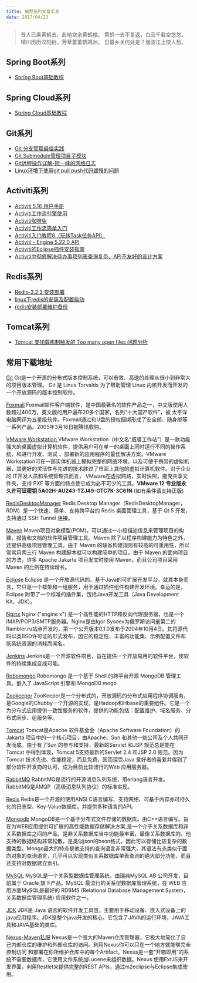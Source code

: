 ```yaml
---
title: 编程系列文章汇总
date: 2017/04/23
---
```


> 昔人已乘黄鹤去，此地空余黄鹤楼。
> 黄鹤一去不复返，白云千载空悠悠。
> 晴川历历汉阳树，芳草萋萋鹦鹉洲。
> 日暮乡关何处是？烟波江上使人愁。

<!--more-->
## Spring Boot系列

- [Spring Boot基础教程](http://blog.didispace.com/Spring-Boot%E5%9F%BA%E7%A1%80%E6%95%99%E7%A8%8B/)

## Spring Cloud系列

- [Spring Cloud基础教程](http://blog.didispace.com/Spring-Cloud%E5%9F%BA%E7%A1%80%E6%95%99%E7%A8%8B/)

## Git系列

- [Git 分支管理最佳实践](https://www.ibm.com/developerworks/cn/java/j-lo-git-mange/index.html)
- [Git Submodule管理项目子模块](http://www.cnblogs.com/nicksheng/p/6201711.html)
- [Git远程操作详解-阮一峰的网络日志](http://www.ruanyifeng.com/blog/2014/06/git_remote.html)
- [Linux环境下使用git pull push代码缓慢的问题](http://blog.sina.com.cn/s/blog_63eb3eec0101ez6e.html)

## Activiti系列

- [Activiti 5.16 用户手册](http://www.mossle.com/docs/activiti/index.html#database.tables.explained)
- [Activiti工作流引擎使用](http://www.open-open.com/lib/view/open1350460225367.html)
- [Activiti咖啡兔](http://www.kafeitu.me/activiti.html)
- [Activiti工作流简单入门](https://my.oschina.net/Barudisshu/blog/309721)
- [Activiti入门教程8（玩转Task任务API）](http://www.myexception.cn/other/2016520.html)
- [Activiti - Engine 5.22.0 API](http://www.activiti.org/javadocs/)
- [Activiti的Eclipse插件安装指南](https://yq.aliyun.com/articles/45343)
- [Activiti中彻底解决待办事项列表查询复杂、API不友好的设计方案 ](https://my.oschina.net/liyuj/blog/396972)

## Redis系列

- [Redis-3.2.3 安装部署](http://www.cnblogs.com/sunmmi/p/5824326.html)
- [linux下redis的安装及配置启动](http://blog.csdn.net/huwei2003/article/details/40426513)
- [redis安装部署维护备份](http://blog.csdn.net/huwei2003/article/details/40536905)

## Tomcat系列

- [Tomcat 类加载机制触发的 Too many open files 问题分析](http://www.open-open.com/lib/view/open1479449857664.html)


## 常用下载地址

[Git](https://git-scm.com/)
Git是一个开源的分布式版本控制系统，可以有效、高速的处理从很小到非常大的项目版本管理。 Git 是 Linus Torvalds 为了帮助管理 Linux 内核开发而开发的一个开放源码的版本控制软件。

[Foxmail](http://www.foxmail.com/)
Foxmail邮件客户端软件，是中国最著名的软件产品之一，中文版使用人数超过400万，英文版的用户遍布20多个国家，名列“十大国产软件”，被 太平洋电脑网评为五星级软件。Foxmail通过和U盘的授权捆绑形成了安全邮、随身邮等一系列产品。2005年3月16日被腾讯收购。

[VMware Workstation ](http://rj.baidu.com/soft/detail/13808.html?ald)
VMware Workstation（中文名“威睿工作站”）是一款功能强大的桌面虚拟计算机软件，提供用户可在单一的桌面上同时运行不同的操作系统，和进行开发、测试 、部署新的应用程序的最佳解决方案。VMware Workstation可在一部实体机器上模拟完整的网络环境，以及可便于携带的虚拟机器，其更好的灵活性与先进的技术胜过了市面上其他的虚拟计算机软件。对于企业的 IT开发人员和系统管理员而言， VMware在虚拟网路，实时快照，拖曳共享文件夹，支持 PXE 等方面的特点使它成为必不可少的工具。**VMware 12 专业版永久许可证密钥 5A02H-AU243-TZJ49-GTC7K-3C61N** (如有条件请支持正版)

[RedisDesktopManager](https://github.com/uglide/RedisDesktopManager)
Redis Desktop Manager（RedisDesktopManager，RDM）是一个快速、简单、支持跨平台的 Redis 桌面管理工具，基于 Qt 5 开发，支持通过 SSH Tunnel 连接。

[Maven](http://maven.apache.org/download.cgi)
Maven项目对象模型(POM)，可以通过一小段描述信息来管理项目的构建，报告和文档的软件项目管理工具。Maven 除了以程序构建能力为特色之外，还提供高级项目管理工具。由于 Maven 的缺省构建规则有较高的可重用性，所以常常用两三行 Maven 构建脚本就可以构建简单的项目。由于 Maven 的面向项目的方法，许多 Apache Jakarta 项目发文时使用 Maven，而且公司项目采用 Maven 的比例在持续增长。

[Eclipse](https://www.eclipse.org/downloads/)
Eclipse 是一个开放源代码的、基于Java的可扩展开发平台。就其本身而言，它只是一个框架和一组服务，用于通过插件组件构建开发环境。幸运的是，Eclipse 附带了一个标准的插件集，包括Java开发工具（Java Development Kit，JDK）。

[Nginx](http://nginx.org/)
Nginx ("engine x") 是一个高性能的HTTP和反向代理服务器，也是一个IMAP/POP3/SMTP服务器。Nginx是由Igor Sysoev为俄罗斯访问量第二的Rambler.ru站点开发的，第一个公开版本0.1.0发布于2004年10月4日。其将源代码以类BSD许可证的形式发布，因它的稳定性、丰富的功能集、示例配置文件和低系统资源的消耗而闻名。

[Jenkins](https://jenkins.io/index.html)
Jenkins是一个开源软件项目，旨在提供一个开放易用的软件平台，使软件的持续集成变成可能。

[Robomongo](https://github.com/paralect/robomongo)
Robomongo 是一个基于 Shell 的跨平台开源 MongoDB 管理工具。嵌入了 JavaScript 引擎和 MongoDB mogo

[Zookeeper](http://zookeeper.apache.org/)
ZooKeeper是一个分布式的，开放源码的分布式应用程序协调服务，是Google的Chubby一个开源的实现，是Hadoop和Hbase的重要组件。它是一个为分布式应用提供一致性服务的软件，提供的功能包括：配置维护、域名服务、分布式同步、组服务等。

[Tomcat](http://tomcat.apache.org/)
Tomcat是Apache 软件基金会（Apache Software Foundation）的Jakarta 项目中的一个核心项目，由Apache、Sun 和其他一些公司及个人共同开发而成。由于有了Sun 的参与和支持，最新的Servlet 和JSP 规范总是能在Tomcat 中得到体现，Tomcat 5支持最新的Servlet 2.4 和JSP 2.0 规范。因为Tomcat 技术先进、性能稳定，而且免费，因而深受Java 爱好者的喜爱并得到了部分软件开发商的认可，成为目前比较流行的Web 应用服务器。

[RabbitMQ](http://www.rabbitmq.com/)
RabbitMQ是流行的开源消息队列系统，用erlang语言开发。RabbitMQ是AMQP（高级消息队列协议）的标准实现。

[Redis](http://redis.io/)
Redis是一个开源的使用ANSI C语言编写、支持网络、可基于内存亦可持久化的日志型、Key-Value数据库，并提供多种语言的API。

[Mongodb](https://www.mongodb.com/)
MongoDB是一个基于分布式文件存储的数据库。由C++语言编写。旨在为WEB应用提供可扩展的高性能数据存储解决方案,是一个介于关系数据库和非关系数据库之间的产品，是非关系数据库当中功能最丰富，最像关系数据库的。他支持的数据结构非常松散，是类似json的bson格式，因此可以存储比较复杂的数据类型。Mongo最大的特点是他支持的查询语言非常强大，其语法有点类似于面向对象的查询语言，几乎可以实现类似关系数据库单表查询的绝大部分功能，而且还支持对数据建立索引。

[MySQL](http://dev.mysql.com/downloads/mysql/)
MySQL是一个关系型数据库管理系统，由瑞典MySQL AB 公司开发，目前属于 Oracle 旗下产品。MySQL 最流行的关系型数据库管理系统，在 WEB 应用方面MySQL是最好的 RDBMS (Relational Database Management System，关系数据库管理系统) 应用软件之一。

[JDK](http://www.oracle.com/technetwork/java/javase/archive-139210.html)
JDK是 Java 语言的软件开发工具包，主要用于移动设备、嵌入式设备上的java应用程序。JDK是整个java开发的核心，它包含了JAVA的运行环境，JAVA工具和JAVA基础的类库。

[Nexus-Maven私服](https://www.sonatype.com/download-oss-sonatype)
Nexus是一个强大的Maven仓库管理器，它极大地简化了自己内部仓库的维护和外部仓库的访问。利用Nexus你可以只在一个地方就能够完全控制访问 和部署在你所维护仓库中的每个Artifact。Nexus是一套“开箱即用”的系统不需要数据库，它使用文件系统加Lucene来组织数据。Nexus 使用ExtJS来开发界面，利用Restlet来提供完整的REST APIs，通过m2eclipse与Eclipse集成使用。
